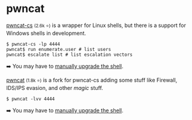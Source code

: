 # pwncat

<div class="row row-cols-lg-2"><div>

[pwncat-cs](https://github.com/calebstewart/pwncat) <small>(2.6k ⭐)</small> is a wrapper for Linux shells, but there is a support for Windows shells in development.

```shell!
$ pwncat-cs -lp 4444
pwncat$ run enumerate.user # list users
pwncat$ escalate list # list escalation vectors
```

➡️ You may have to [manually upgrade the shell](/cybersecurity/red-team/s3.exploitation/shell/manual.md).
</div><div>

[pwncat](https://github.com/cytopia/pwncat) <small>(1.8k ⭐)</small> is a fork for pwncat-cs adding some stuff like Firewall, IDS/IPS evasion, and other *magic* stuff.

```shell!
$ pwncat -lvv 4444
```

➡️ You may have to [manually upgrade the shell](/cybersecurity/red-team/s3.exploitation/shell/manual.md).
</div></div>